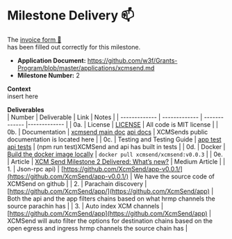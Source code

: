 # Milestone Delivery :mailbox:


The [invoice form :pencil:](https://docs.google.com/forms/d/e/1FAIpQLSfmNYaoCgrxyhzgoKQ0ynQvnNRoTmgApz9NrMp-hd8mhIiO0A/viewform)  
has been filled out correctly for this milestone.

* **Application Document:** https://github.com/w3f/Grants-Program/blob/master/applications/xcmsend.md
* **Milestone Number:** 2 

**Context**    
insert here


**Deliverables**   
| Number | Deliverable | Link | Notes |
| ------------- | ------------- | ------------- |------------- |
| 0a. | License | [LICENSE](https://github.com/XcmSend/app/blob/main/LICENSE) | All code is MIT license | 
| 0b.  | Documentation | [xcmsend main doc](https://xcmsend.github.io/) [api docs](https://xcmsend.github.io/api/index.html) | XCMSends public documentation is located here | 
| 0c. | Testing and Testing Guide | [app test](https://xcmsend.github.io/tests/index.html) [api tests](https://xcmsend.github.io/tests/api.html) | (npm run test)XCMSend and api has built in tests | 
| 0d.  | Docker | [Build the docker image locally](https://xcmsend.github.io/deployments/docker.html#build-the-docker-image-locally) | `docker pull xcmsend/xcmsend:v0.0.3` | 
| 0e. | Article | [XCM Send Milestone 2 Delivered: What’s new?](https://decentration.medium.com/xcm-send-milestone-2-delivered-whats-new-6d69b99b8b81) | Medium Article | 
| 1.  | Json-rpc api) | [https://github.com/XcmSend/app-v0.0.1/](https://github.com/XcmSend/app-v0.0.1/) | We have the source code of XCMSend on github | 
| 2. | Parachain discovery | [https://github.com/XcmSend/app/](https://github.com/XcmSend/app) | Both the api and the app filters chains based on what hrmp channels the source parachin has | 
| 3.  | Auto index XCM channels | [https://github.com/XcmSend/app](https://github.com/XcmSend/app) | XCMSend will auto filter the options for destination chains based on the open egress and ingress hrmp channels the source chain has | 

